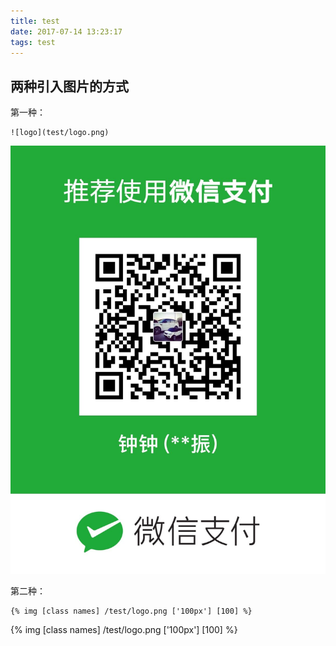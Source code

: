 ```yaml
---
title: test
date: 2017-07-14 13:23:17
tags: test
---
```


## 两种引入图片的方式

第一种：
```
![logo](test/logo.png)
```
![logo](test/weixin.jpg)

<!-- more -->

第二种：
```
{% img [class names] /test/logo.png ['100px'] [100] %}
```

{% img [class names] /test/logo.png ['100px'] [100] %}